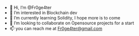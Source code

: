 - 👋 Hi, I’m @Fr0ge4ter
- 👀 I’m interested in Blockchain dev
- 🌱 I’m currently learning Solidity, I hope more is to come
- 💞️ I’m looking to collaborate on Opensource projects for a start
- 📫 you can reach me at Fr0ge4ter@gmail.com
